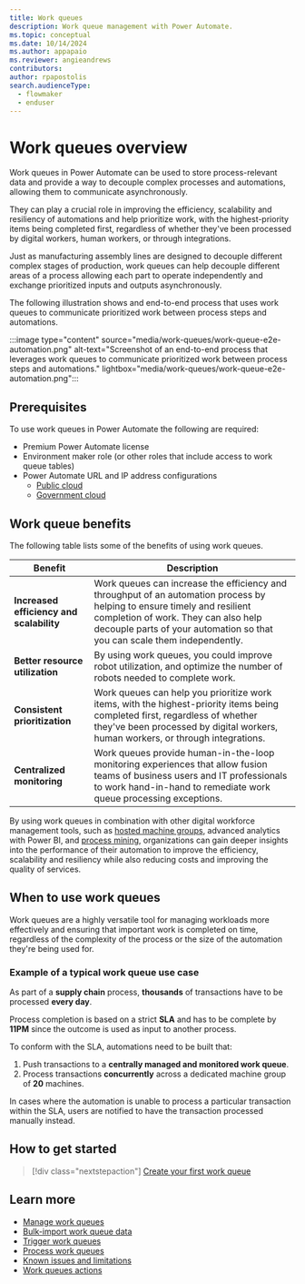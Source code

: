 ```yaml
---
title: Work queues
description: Work queue management with Power Automate.
ms.topic: conceptual
ms.date: 10/14/2024
ms.author: appapaio
ms.reviewer: angieandrews
contributors:
author: rpapostolis
search.audienceType: 
  - flowmaker
  - enduser
---
```

# Work queues overview

Work queues in Power Automate can be used to store process-relevant data and provide a way to decouple complex processes and automations, allowing them to communicate asynchronously.

They can play a crucial role in improving the efficiency, scalability and resiliency of automations and help prioritize work, with the highest-priority items being completed first, regardless of whether they've been processed by digital workers, human workers, or through integrations.

Just as manufacturing assembly lines are designed to decouple different complex stages of production, work queues can help decouple different areas of a process allowing each part to operate independently and exchange prioritized inputs and outputs asynchronously.

The following illustration shows and end-to-end process that uses work queues to communicate prioritized work between process steps and automations.

:::image type="content" source="media/work-queues/work-queue-e2e-automation.png" alt-text="Screenshot of an end-to-end process that leverages work queues to communicate prioritized work between process steps and automations." lightbox="media/work-queues/work-queue-e2e-automation.png":::

## Prerequisites

To use work queues in Power Automate the following are required:

- Premium Power Automate license
- Environment maker role (or other roles that include access to work queue tables)
- Power Automate URL and IP address configurations
  - [Public cloud](/power-automate/ip-address-configuration#required-services)
  - [Government cloud](/power-automate/us-govt#power-automate-us-government-service-urls)

## Work queue benefits

The following table lists some of the benefits of using work queues.

| **Benefit** | **Description** |
|-------------------------|-------------------------|
| **Increased efficiency and scalability** | Work queues can increase the efficiency and throughput of an automation process by helping to ensure timely and resilient completion of work. They can also help decouple parts of your automation so that you can scale them independently. |
| **Better resource utilization** | By using work queues, you could improve robot utilization, and optimize the number of robots needed to complete work. |
| **Consistent prioritization** | Work queues can help you prioritize work items, with the highest-priority items being completed first, regardless of whether they've been processed by digital workers, human workers, or through integrations. |
| **Centralized monitoring** | Work queues provide human-in-the-loop monitoring experiences that allow fusion teams of business users and IT professionals to work hand-in-hand to remediate work queue processing exceptions. |

By using work queues in combination with other digital workforce management tools, such as [hosted machine groups](hosted-machine-groups.md), advanced analytics with Power BI, and [process mining](../../articles/process-advisor-overview.md), organizations can gain deeper insights into the performance of their automation to improve the efficiency, scalability and resiliency while also reducing costs and improving the quality of services.

## When to use work queues

Work queues are a highly versatile tool for managing workloads more effectively and ensuring that important work is completed on time, regardless of the complexity of the process or the size of the automation they're being used for.

### Example of a typical work queue use case

As part of a **supply chain** process, **thousands** of transactions have to be processed **every day**.

Process completion is based on a strict **SLA** and has to be complete by **11PM** since the outcome is used as input to another process.

To conform with the SLA, automations need to be built that:

1. Push transactions to a **centrally managed and monitored work queue**.
2. Process transactions **concurrently** across a dedicated machine group of **20** machines.

In cases where the automation is unable to process a particular transaction within the SLA, users are notified to have the transaction processed manually instead.

## How to get started

> [!div class="nextstepaction"]
> [Create your first work queue](work-queues-manage.md#create-a-work-queue)

## Learn more

- [Manage work queues](work-queues-manage.md)
- [Bulk-import work queue data](work-queues-bulk-import.md)
- [Trigger work queues](work-queues-trigger.md)
- [Process work queues](work-queues-process.md)
- [Known issues and limitations](work-queues-known-limitations.md)
- [Work queues actions](actions-reference/workqueues.md)